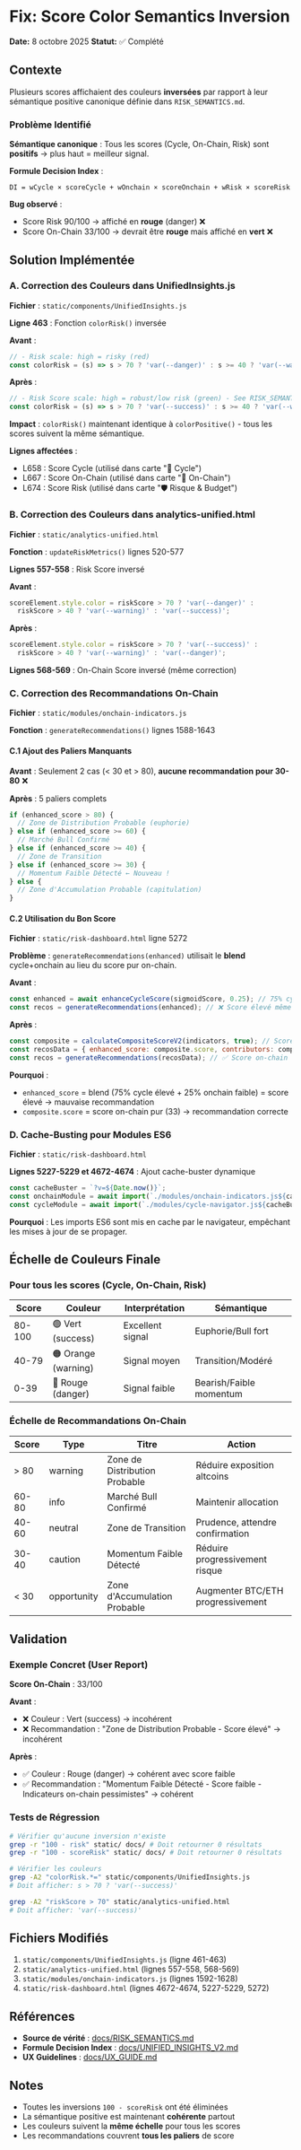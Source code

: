 # Fix: Score Color Semantics Inversion

**Date:** 8 octobre 2025
**Statut:** ✅ Complété

## Contexte

Plusieurs scores affichaient des couleurs **inversées** par rapport à leur sémantique positive canonique définie dans `RISK_SEMANTICS.md`.

### Problème Identifié

**Sémantique canonique** : Tous les scores (Cycle, On-Chain, Risk) sont **positifs** → plus haut = meilleur signal.

**Formule Decision Index** :
```
DI = wCycle × scoreCycle + wOnchain × scoreOnchain + wRisk × scoreRisk
```

**Bug observé** :
- Score Risk 90/100 → affiché en **rouge** (danger) ❌
- Score On-Chain 33/100 → devrait être **rouge** mais affiché en **vert** ❌

## Solution Implémentée

### A. Correction des Couleurs dans UnifiedInsights.js

**Fichier** : `static/components/UnifiedInsights.js`

**Ligne 463** : Fonction `colorRisk()` inversée

**Avant** :
```javascript
// - Risk scale: high = risky (red)
const colorRisk = (s) => s > 70 ? 'var(--danger)' : s >= 40 ? 'var(--warning)' : 'var(--success)';
```

**Après** :
```javascript
// - Risk Score scale: high = robust/low risk (green) - See RISK_SEMANTICS.md
const colorRisk = (s) => s > 70 ? 'var(--success)' : s >= 40 ? 'var(--warning)' : 'var(--danger)';
```

**Impact** : `colorRisk()` maintenant identique à `colorPositive()` - tous les scores suivent la même sémantique.

**Lignes affectées** :
- L658 : Score Cycle (utilisé dans carte "🔄 Cycle")
- L667 : Score On-Chain (utilisé dans carte "🔗 On-Chain")
- L674 : Score Risk (utilisé dans carte "🛡️ Risque & Budget")

### B. Correction des Couleurs dans analytics-unified.html

**Fichier** : `static/analytics-unified.html`

**Fonction** : `updateRiskMetrics()` lignes 520-577

**Lignes 557-558** : Risk Score inversé

**Avant** :
```javascript
scoreElement.style.color = riskScore > 70 ? 'var(--danger)' :
  riskScore > 40 ? 'var(--warning)' : 'var(--success)';
```

**Après** :
```javascript
scoreElement.style.color = riskScore > 70 ? 'var(--success)' :
  riskScore > 40 ? 'var(--warning)' : 'var(--danger)';
```

**Lignes 568-569** : On-Chain Score inversé (même correction)

### C. Correction des Recommandations On-Chain

**Fichier** : `static/modules/onchain-indicators.js`

**Fonction** : `generateRecommendations()` lignes 1588-1643

#### C.1 Ajout des Paliers Manquants

**Avant** : Seulement 2 cas (< 30 et > 80), **aucune recommandation pour 30-80** ❌

**Après** : 5 paliers complets

```javascript
if (enhanced_score > 80) {
  // Zone de Distribution Probable (euphorie)
} else if (enhanced_score >= 60) {
  // Marché Bull Confirmé
} else if (enhanced_score >= 40) {
  // Zone de Transition
} else if (enhanced_score >= 30) {
  // Momentum Faible Détecté ← Nouveau !
} else {
  // Zone d'Accumulation Probable (capitulation)
}
```

#### C.2 Utilisation du Bon Score

**Fichier** : `static/risk-dashboard.html` ligne 5272

**Problème** : `generateRecommendations(enhanced)` utilisait le **blend** cycle+onchain au lieu du score pur on-chain.

**Avant** :
```javascript
const enhanced = await enhanceCycleScore(sigmoidScore, 0.25); // 75% cycle + 25% onchain
const recos = generateRecommendations(enhanced); // ❌ Score élevé même si onchain faible
```

**Après** :
```javascript
const composite = calculateCompositeScoreV2(indicators, true); // Score pur on-chain
const recosData = { enhanced_score: composite.score, contributors: composite.contributors, confidence: composite.confidence };
const recos = generateRecommendations(recosData); // ✅ Score on-chain pur (33)
```

**Pourquoi** :
- `enhanced_score` = blend (75% cycle élevé + 25% onchain faible) = score élevé → mauvaise recommandation
- `composite.score` = score on-chain pur (33) → recommandation correcte

### D. Cache-Busting pour Modules ES6

**Fichier** : `static/risk-dashboard.html`

**Lignes 5227-5229 et 4672-4674** : Ajout cache-buster dynamique

```javascript
const cacheBuster = `?v=${Date.now()}`;
const onchainModule = await import(`./modules/onchain-indicators.js${cacheBuster}`);
const cycleModule = await import(`./modules/cycle-navigator.js${cacheBuster}`);
```

**Pourquoi** : Les imports ES6 sont mis en cache par le navigateur, empêchant les mises à jour de se propager.

## Échelle de Couleurs Finale

### Pour tous les scores (Cycle, On-Chain, Risk)

| Score | Couleur | Interprétation | Sémantique |
|-------|---------|----------------|------------|
| 80-100 | 🟢 Vert (success) | Excellent signal | Euphorie/Bull fort |
| 40-79 | 🟠 Orange (warning) | Signal moyen | Transition/Modéré |
| 0-39 | 🔴 Rouge (danger) | Signal faible | Bearish/Faible momentum |

### Échelle de Recommandations On-Chain

| Score | Type | Titre | Action |
|-------|------|-------|--------|
| > 80 | warning | Zone de Distribution Probable | Réduire exposition altcoins |
| 60-80 | info | Marché Bull Confirmé | Maintenir allocation |
| 40-60 | neutral | Zone de Transition | Prudence, attendre confirmation |
| 30-40 | caution | Momentum Faible Détecté | Réduire progressivement risque |
| < 30 | opportunity | Zone d'Accumulation Probable | Augmenter BTC/ETH progressivement |

## Validation

### Exemple Concret (User Report)

**Score On-Chain** : 33/100

**Avant** :
- ❌ Couleur : Vert (success) → incohérent
- ❌ Recommandation : "Zone de Distribution Probable - Score élevé" → incohérent

**Après** :
- ✅ Couleur : Rouge (danger) → cohérent avec score faible
- ✅ Recommandation : "Momentum Faible Détecté - Score faible - Indicateurs on-chain pessimistes" → cohérent

### Tests de Régression

```bash
# Vérifier qu'aucune inversion n'existe
grep -r "100 - risk" static/ docs/ # Doit retourner 0 résultats
grep -r "100 - scoreRisk" static/ docs/ # Doit retourner 0 résultats

# Vérifier les couleurs
grep -A2 "colorRisk.*=" static/components/UnifiedInsights.js
# Doit afficher: s > 70 ? 'var(--success)'

grep -A2 "riskScore > 70" static/analytics-unified.html
# Doit afficher: 'var(--success)'
```

## Fichiers Modifiés

1. `static/components/UnifiedInsights.js` (ligne 461-463)
2. `static/analytics-unified.html` (lignes 557-558, 568-569)
3. `static/modules/onchain-indicators.js` (lignes 1592-1628)
4. `static/risk-dashboard.html` (lignes 4672-4674, 5227-5229, 5272)

## Références

- **Source de vérité** : [docs/RISK_SEMANTICS.md](RISK_SEMANTICS.md)
- **Formule Decision Index** : [docs/UNIFIED_INSIGHTS_V2.md](UNIFIED_INSIGHTS_V2.md)
- **UX Guidelines** : [docs/UX_GUIDE.md](UX_GUIDE.md)

## Notes

- Toutes les inversions `100 - scoreRisk` ont été éliminées
- La sémantique positive est maintenant **cohérente** partout
- Les couleurs suivent la **même échelle** pour tous les scores
- Les recommandations couvrent **tous les paliers** de score
